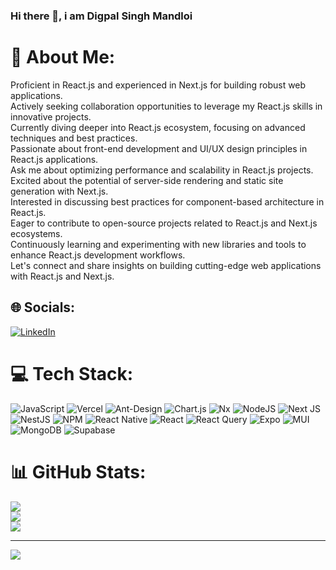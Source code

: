 ### Hi there 👋, i am Digpal Singh Mandloi

# 💫 About Me:
Proficient in React.js and experienced in Next.js for building robust web applications.<br>Actively seeking collaboration opportunities to leverage my React.js skills in innovative projects.<br>Currently diving deeper into React.js ecosystem, focusing on advanced techniques and best practices.<br>Passionate about front-end development and UI/UX design principles in React.js applications.<br>Ask me about optimizing performance and scalability in React.js projects.<br>Excited about the potential of server-side rendering and static site generation with Next.js.<br>Interested in discussing best practices for component-based architecture in React.js.<br>Eager to contribute to open-source projects related to React.js and Next.js ecosystems.<br>Continuously learning and experimenting with new libraries and tools to enhance React.js development workflows.<br>Let's connect and share insights on building cutting-edge web applications with React.js and Next.js.


## 🌐 Socials:
[![LinkedIn](https://img.shields.io/badge/LinkedIn-%230077B5.svg?logo=linkedin&logoColor=white)](https://linkedin.com/in/https://www.linkedin.com/in/digpal-singh-mandloi-91b865268/) 

# 💻 Tech Stack:
![JavaScript](https://img.shields.io/badge/javascript-%23323330.svg?style=plastic&logo=javascript&logoColor=%23F7DF1E) ![Vercel](https://img.shields.io/badge/vercel-%23000000.svg?style=plastic&logo=vercel&logoColor=white) ![Ant-Design](https://img.shields.io/badge/-AntDesign-%230170FE?style=plastic&logo=ant-design&logoColor=white) ![Chart.js](https://img.shields.io/badge/chart.js-F5788D.svg?style=plastic&logo=chart.js&logoColor=white) ![Nx](https://img.shields.io/badge/nx-143055?style=plastic&logo=nx&logoColor=white) ![NodeJS](https://img.shields.io/badge/node.js-6DA55F?style=plastic&logo=node.js&logoColor=white) ![Next JS](https://img.shields.io/badge/Next-black?style=plastic&logo=next.js&logoColor=white) ![NestJS](https://img.shields.io/badge/nestjs-%23E0234E.svg?style=plastic&logo=nestjs&logoColor=white) ![NPM](https://img.shields.io/badge/NPM-%23CB3837.svg?style=plastic&logo=npm&logoColor=white) ![React Native](https://img.shields.io/badge/react_native-%2320232a.svg?style=plastic&logo=react&logoColor=%2361DAFB) ![React](https://img.shields.io/badge/react-%2320232a.svg?style=plastic&logo=react&logoColor=%2361DAFB) ![React Query](https://img.shields.io/badge/-React%20Query-FF4154?style=plastic&logo=react%20query&logoColor=white) ![Expo](https://img.shields.io/badge/expo-1C1E24?style=plastic&logo=expo&logoColor=#D04A37) ![MUI](https://img.shields.io/badge/MUI-%230081CB.svg?style=plastic&logo=mui&logoColor=white) ![MongoDB](https://img.shields.io/badge/MongoDB-%234ea94b.svg?style=plastic&logo=mongodb&logoColor=white) ![Supabase](https://img.shields.io/badge/Supabase-3ECF8E?style=plastic&logo=supabase&logoColor=white)
# 📊 GitHub Stats:
![](https://github-readme-stats.vercel.app/api?username=diggi-dp&theme=highcontrast&hide_border=true&include_all_commits=true&count_private=false)<br/>
![](https://github-readme-streak-stats.herokuapp.com/?user=diggi-dp&theme=highcontrast&hide_border=true)<br/>
![](https://github-readme-stats.vercel.app/api/top-langs/?username=diggi-dp&theme=highcontrast&hide_border=true&include_all_commits=true&count_private=false&layout=compact)

---
[![](https://visitcount.itsvg.in/api?id=diggi-dp&icon=0&color=6)](https://visitcount.itsvg.in)

<!-- Proudly created with GPRM ( https://gprm.itsvg.in ) -->
